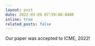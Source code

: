 ```yaml
---
layout: post
date: 2022-03-09 07:59:00-0400
inline: true
related_posts: false
---
```


Our paper was accepted to ICME, 2022!